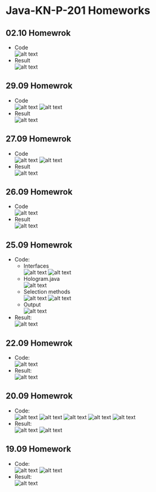 # Java-KN-P-201 Homeworks
## 02.10 Homewrok
* Code <br>
  ![alt text](https://github.com/dsgnrr/Java-KN-P-201/blob/master/Homework/hw8/code.png)
* Result <br>
  ![alt text](https://github.com/dsgnrr/Java-KN-P-201/blob/master/Homework/hw8/result.png)
## 29.09 Homewrok
* Code <br>
  ![alt text](https://github.com/dsgnrr/Java-KN-P-201/blob/master/Homework/hw7/sha256.png)
  ![alt text](https://github.com/dsgnrr/Java-KN-P-201/blob/master/Homework/hw7/config.png)
* Result <br>
  ![alt text](https://github.com/dsgnrr/Java-KN-P-201/blob/master/Homework/hw7/result.png)
## 27.09 Homewrok
* Code <br>
  ![alt text](https://github.com/dsgnrr/Java-KN-P-201/blob/master/Homework/hw6/holo.png)
  ![alt text](https://github.com/dsgnrr/Java-KN-P-201/blob/master/Homework/hw6/newspaper.png)
* Result <br>
  ![alt text](https://github.com/dsgnrr/Java-KN-P-201/blob/master/Homework/hw6/result.png)
## 26.09 Homewrok
* Code <br>
  ![alt text](https://github.com/dsgnrr/Java-KN-P-201/blob/master/Homework/hw5/parseHolo.png)
* Result <br>
  ![alt text](https://github.com/dsgnrr/Java-KN-P-201/blob/master/Homework/hw5/result.png)
## 25.09 Homewrok
* Code: <br>
  + Interfaces <br>
  ![alt text](https://github.com/dsgnrr/Java-KN-P-201/blob/master/Homework/hw4/interface1.png)
  ![alt text](https://github.com/dsgnrr/Java-KN-P-201/blob/master/Homework/hw4/interface2.png)
  + Hologram.java <br>
  ![alt text](https://github.com/dsgnrr/Java-KN-P-201/blob/master/Homework/hw4/hologram.png)
  + Selection methods <br>
  ![alt text](https://github.com/dsgnrr/Java-KN-P-201/blob/master/Homework/hw4/selection_methods.png)
  ![alt text](https://github.com/dsgnrr/Java-KN-P-201/blob/master/Homework/hw4/filter_functions.png)
  + Output <br>
  ![alt text](https://github.com/dsgnrr/Java-KN-P-201/blob/master/Homework/hw4/output.png)
* Result: <br>
![alt text](https://github.com/dsgnrr/Java-KN-P-201/blob/master/Homework/hw4/result.png)
## 22.09 Homewrok
* Code: <br>
![alt text](https://github.com/dsgnrr/Java-KN-P-201/blob/master/Homework/hw3/code1.png)
* Result: <br>
![alt text](https://github.com/dsgnrr/Java-KN-P-201/blob/master/Homework/hw3/result.png)
## 20.09 Homewrok
* Code: <br>
![alt text](https://github.com/dsgnrr/Java-KN-P-201/blob/master/Homework/hw2/code.png)
![alt text](https://github.com/dsgnrr/Java-KN-P-201/blob/master/Homework/hw2/code2.png)
![alt text](https://github.com/dsgnrr/Java-KN-P-201/blob/master/Homework/hw2/code3.png)
![alt text](https://github.com/dsgnrr/Java-KN-P-201/blob/master/Homework/hw2/code4.png)
![alt text](https://github.com/dsgnrr/Java-KN-P-201/blob/master/Homework/hw2/code5.png)
* Result: <br>
![alt text](https://github.com/dsgnrr/Java-KN-P-201/blob/master/Homework/hw2/result.png)
![alt text](https://github.com/dsgnrr/Java-KN-P-201/blob/master/Homework/hw2/file.png)
## 19.09 Homework
* Code: <br>
![alt text](https://github.com/dsgnrr/Java-KN-P-201/blob/master/Homework/hw1/code1.png)
![alt text](https://github.com/dsgnrr/Java-KN-P-201/blob/master/Homework/hw1/code2.png)
* Result: <br>
![alt text](https://github.com/dsgnrr/Java-KN-P-201/blob/master/Homework/hw1/result.png)
